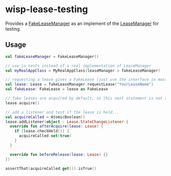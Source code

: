 # wisp-lease-testing

Provides a [FakeLeaseManager](https://github.com/cashapp/misk/blob/master/wisp-lease-testing/src/main/kotlin/wisp/lease/FakeLeaseManager.kt)
as an implement of the [LeaseManager](https://github.com/cashapp/misk/blob/master/wisp-lease/src/main/kotlin/wisp/lease/LeaseManager.kt)
for testing.

## Usage

```kotlin
val fakeLeaseManager = FakeLeaseManager()

// use in tests instead of a real implementation of LeaseManager
val myRealAppClass = MyRealAppClass(leaseManager = fakeLeaseManager)

// requesting a lease gives a FakeLease (just use the interface in most cases)
val lease: Lease = fakeLeaseManager.requestLease("YourLeaseName")
val fakeLease: FakeLease = lease as FakeLease

// fake leases are acquired by default, so this next statement is not required.
lease.acquire()

// add a listener and test if the lease is held...
val acquireCalled = AtomicBoolean()
lease.addListener(object : Lease.StateChangeListener {
  override fun afterAcquire(lease: Lease) {
    if (lease.checkHeld()) {
      acquireCalled.set(true)
    }
  }

  override fun beforeRelease(lease: Lease) {}
})

assertThat(acquireCalled.get()).isTrue()
```
